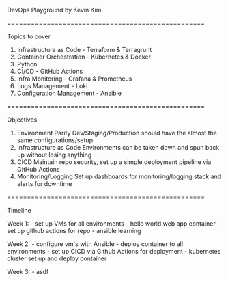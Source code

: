 DevOps Playground by Kevin Kim

==================================================

Topics to cover
1. Infrastructure as Code - Terraform & Terragrunt
2. Container Orchestration -  Kubernetes & Docker
3. Python
4. CI/CD - GitHub Actions
5. Infra Monitoring - Grafana & Prometheus
6. Logs Management - Loki
7. Configuration Management - Ansible

==================================================

Objectives
1. Environment Parity
    Dev/Staging/Production should have the almost the same configurations/setup
2. Infrastructure as Code
    Environments can be taken down and spun back up without losing anything
3. CICD
    Maintain repo security, set up a simple deployment pipeline via GitHub Actions
4. Monitoring/Logging
    Set up dashboards for monitoring/logging stack and alerts for downtime

==================================================

Timeline

Week 1:
    - set up VMs for all environments
    - hello world web app container
    - set up github actions for repo
    - ansible learning

Week 2:
    - configure vm's with Ansible
    - deploy container to all environments
    - set up CICD via Github Actions for deployment
    - kubernetes cluster set up and deploy container

Week 3:
    - asdf
